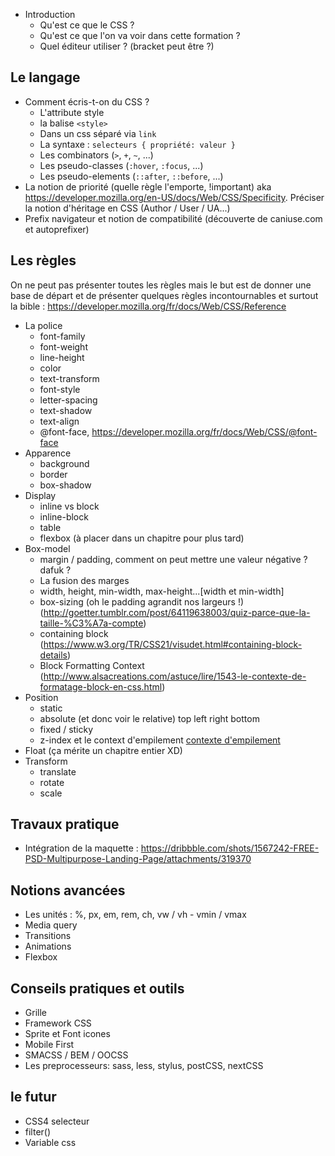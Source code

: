 - Introduction
    - Qu'est ce que le CSS ?
    - Qu'est ce que l'on va voir dans cette formation ?
    - Quel éditeur utiliser ? (bracket peut être ?)
    
## Le langage

- Comment écris-t-on du CSS ?
    - L'attribute style 
    - la balise `<style>`  
    - Dans un css séparé via `link` 
    - La syntaxe : `selecteurs { propriété: valeur }` 
    - Les combinators (`>`, `+`, `~`, ...)
    - Les pseudo-classes (`:hover`, `:focus`, ...)
    - Les pseudo-elements (`::after`, `::before`, ...)
- La notion de priorité (quelle règle l'emporte, !important) aka https://developer.mozilla.org/en-US/docs/Web/CSS/Specificity. Préciser la notion d'héritage en CSS (Author / User / UA...)
- Prefix navigateur et notion de compatibilité (découverte de caniuse.com et autoprefixer)

## Les règles

On ne peut pas présenter toutes les règles mais le but est de donner une base de départ et de présenter quelques règles incontournables et surtout la bible : https://developer.mozilla.org/fr/docs/Web/CSS/Reference

- La police
    - font-family
    - font-weight
    - line-height
    - color
    - text-transform
    - font-style
    - letter-spacing
    - text-shadow
    - text-align
    - @font-face, https://developer.mozilla.org/fr/docs/Web/CSS/@font-face
- Apparence
    - background
    - border
    - box-shadow
- Display
    - inline vs block
    - inline-block
    - table
    - flexbox (à placer dans un chapitre pour plus tard)
- Box-model
    - margin / padding, comment on peut mettre une valeur négative ? dafuk ?
    - La fusion des marges
    - width, height, min-width, max-height...[width et min-width]
    - box-sizing (oh le padding agrandit nos largeurs !)
    (http://goetter.tumblr.com/post/64119638003/quiz-parce-que-la-taille-%C3%A7a-compte)
    - containing block (https://www.w3.org/TR/CSS21/visudet.html#containing-block-details)
    - Block Formatting Context (http://www.alsacreations.com/astuce/lire/1543-le-contexte-de-formatage-block-en-css.html)
- Position
    - static
    - absolute (et donc voir le relative) top left right bottom
    - fixed / sticky
    - z-index et le context d'empilement [contexte d'empilement](http://iamvdo.me/blog/comprendre-z-index-et-les-contextes-dempilement)
- Float (ça mérite un chapitre entier XD)
- Transform
    - translate
    - rotate
    - scale
    
## Travaux pratique 

- Intégration de la maquette : https://dribbble.com/shots/1567242-FREE-PSD-Multipurpose-Landing-Page/attachments/319370 

## Notions avancées

- Les unités : %, px, em, rem, ch, vw / vh - vmin / vmax
- Media query
- Transitions
- Animations
- Flexbox

## Conseils pratiques et outils

- Grille
- Framework CSS
- Sprite et Font icones
- Mobile First
- SMACSS / BEM / OOCSS
- Les preprocesseurs: sass, less, stylus, postCSS, nextCSS

## le futur 

- CSS4 selecteur
- filter()
- Variable css
